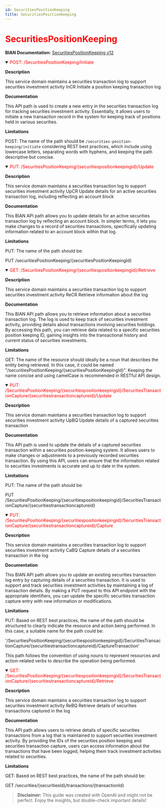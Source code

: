 ```yaml
---
id: SecuritiesPositionKeeping
title: SecuritiesPositionKeeping
---
```


<h1 style='color:red;'>SecuritiesPositionKeeping</h1>

**BIAN Documentation:** [SecuritiesPositionKeeping v12](https://app.swaggerhub.com/apis/BIAN-3/SecuritiesPositionKeeping/12.0.0)

<details open>
  <summary><span style='color:red;'>POST: /SecuritiesPositionKeeping/Initiate</span></summary>

  **Description**

  This service domain maintains a securities transaction log to support securities investment activity InCR Initiate a position keeping transaction log

  **Documentation**

  This API path is used to create a new entry in the securities transaction log for tracking securities investment activity. Essentially, it allows users to initiate a new transaction record in the system for keeping track of positions held in various securities.

  **Limitations**

  POST: The name of the path should be `/securities-position-keeping/initiate` considering REST best practices, which include using lowercase letters, separating words with hyphens, and keeping the path descriptive but concise.

</details>

<details open>
  <summary><span style='color:red;'>PUT: /SecuritiesPositionKeeping/{securitiespositionkeepingid}/Update</span></summary>

  **Description**

  This service domain maintains a securities transaction log to support securities investment activity UpCR Update details for an active securities transaction log, including reflecting an account block

  **Documentation**

  This BIAN API path allows you to update details for an active securities transaction log by reflecting an account block. In simpler terms, it lets you make changes to a record of securities transactions, specifically updating information related to an account block within that log.

  **Limitations**

  PUT: The name of the path should be:

PUT /securitiesPositionKeeping/{securitiesPositionKeepingId}

</details>

<details open>
  <summary><span style='color:red;'>GET: /SecuritiesPositionKeeping/{securitiespositionkeepingid}/Retrieve</span></summary>

  **Description**

  This service domain maintains a securities transaction log to support securities investment activity ReCR Retrieve information about the log

  **Documentation**

  This BIAN API path allows you to retrieve information about a securities transaction log. The log is used to keep track of securities investment activity, providing details about transactions involving securities holdings. By accessing this path, you can retrieve data related to a specific securities position keeping ID, gaining insights into the transactional history and current status of securities investments.

  **Limitations**

  GET: The name of the resource should ideally be a noun that describes the entity being retrieved. In this case, it could be named "/securitiesPositionKeeping/{securitiesPositionKeepingId}". Keeping the name concise and using camelCase is recommended in RESTful API design.

</details>

<details open>
  <summary><span style='color:red;'>PUT: /SecuritiesPositionKeeping/{securitiespositionkeepingid}/SecuritiesTransactionCapture/{securitiestransactioncaptureid}/Update</span></summary>

  **Description**

  This service domain maintains a securities transaction log to support securities investment activity UpBQ Update details of a captured securities transaction

  **Documentation**

  This API path is used to update the details of a captured securities transaction within a securities position-keeping system. It allows users to make changes or adjustments to a previously recorded securities transaction. By using this API, users can ensure that the information related to securities investments is accurate and up to date in the system.

  **Limitations**

  PUT: The name of the path should be: 

PUT /SecuritiesPositionKeeping/{securitiespositionkeepingid}/SecuritiesTransactionCapture/{securitiestransactioncaptureid}

</details>

<details open>
  <summary><span style='color:red;'>PUT: /SecuritiesPositionKeeping/{securitiespositionkeepingid}/SecuritiesTransactionCapture/{securitiestransactioncaptureid}/Capture</span></summary>

  **Description**

  This service domain maintains a securities transaction log to support securities investment activity CaBQ Capture details of a securities transaction in the log

  **Documentation**

  This BIAN API path allows you to update an existing securities transaction log entry by capturing details of a securities transaction. It is used to support and track securities investment activities by maintaining a log of transaction details. By making a PUT request to this API endpoint with the appropriate identifiers, you can update the specific securities transaction capture entry with new information or modifications.

  **Limitations**

  PUT: Based on REST best practices, the name of the path should be structured to clearly indicate the resource and action being performed. In this case, a suitable name for the path could be:

'/SecuritiesPositionKeeping/{securitiespositionkeepingid}/SecuritiesTransactionCapture/{securitiestransactioncaptureid}/CaptureTransaction'

This path follows the convention of using nouns to represent resources and action-related verbs to describe the operation being performed.

</details>

<details open>
  <summary><span style='color:red;'>GET: /SecuritiesPositionKeeping/{securitiespositionkeepingid}/SecuritiesTransactionCapture/{securitiestransactioncaptureid}/Retrieve</span></summary>

  **Description**

  This service domain maintains a securities transaction log to support securities investment activity ReBQ Retrieve details of securities transactions captured in the log

  **Documentation**

  This API path allows users to retrieve details of specific securities transactions from a log that is maintained to support securities investment activity. By providing the IDs of the securities position keeping and securities transaction capture, users can access information about the transactions that have been logged, helping them track investment activities related to securities.

  **Limitations**

  GET: Based on REST best practices, the name of the path should be:

GET /securities/{securitiesId}/transactions/{transactionId}

</details>

> **Disclaimer:** This guide was created with OpenAI and might not be perfect. Enjoy the insights, but double-check important details!
